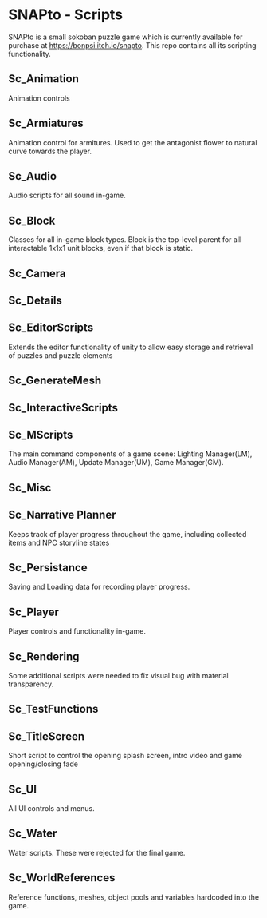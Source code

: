 # SNAPto - Scripts
SNAPto is a small sokoban puzzle game which is currently available for purchase at https://bonpsi.itch.io/snapto. This repo contains all its scripting functionality.

## Sc_Animation
Animation controls

## Sc_Armiatures
Animation control for armitures. Used to get the antagonist flower to natural curve towards the player.

## Sc_Audio
Audio scripts for all sound in-game.

## Sc_Block
Classes for all in-game block types. Block is the top-level parent for all interactable 1x1x1 unit blocks, even if that block is static.

## Sc_Camera

## Sc_Details

## Sc_EditorScripts
Extends the editor functionality of unity to allow easy storage and retrieval of puzzles and puzzle elements

## Sc_GenerateMesh

## Sc_InteractiveScripts

## Sc_MScripts
The main command components of a game scene: Lighting Manager(LM), Audio Manager(AM), Update Manager(UM), Game Manager(GM).

## Sc_Misc

## Sc_Narrative Planner
Keeps track of player progress throughout the game, including collected items and NPC storyline states

## Sc_Persistance
Saving and Loading data for recording player progress.

## Sc_Player
Player controls and functionality in-game.

## Sc_Rendering
Some additional scripts were needed to fix visual bug with material transparency.

## Sc_TestFunctions

## Sc_TitleScreen
Short script to control the opening splash screen, intro video and game opening/closing fade

## Sc_UI
All UI controls and menus.

## Sc_Water
Water scripts. These were rejected for the final game.

## Sc_WorldReferences
Reference functions, meshes, object pools and variables hardcoded into the game.
